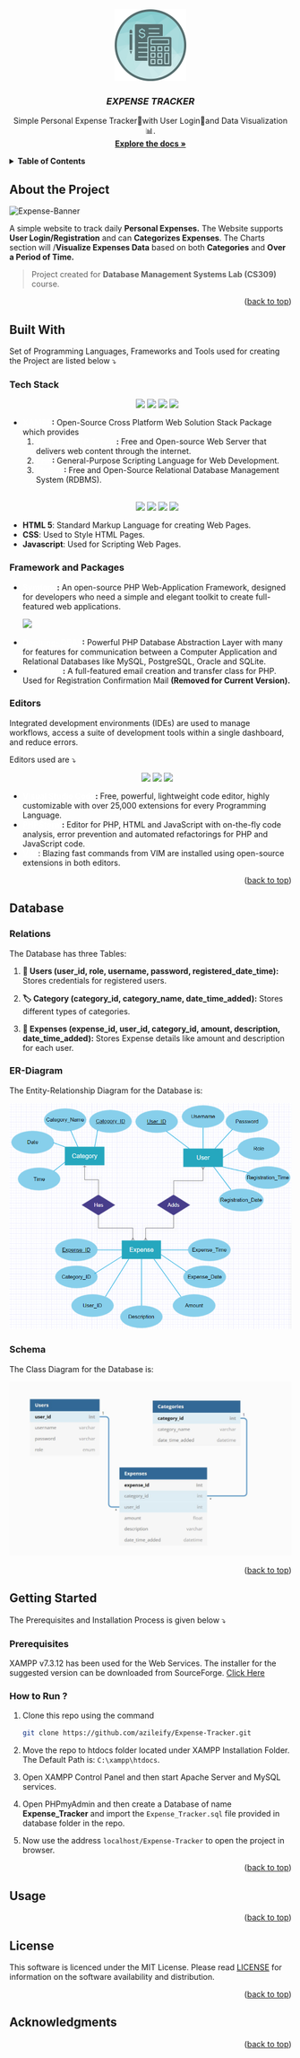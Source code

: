 <div id="top"></div>

<!-- Project Logo -->
<div align="center">
    <a href="https://github.com/azileify/Expense-Tracker">
        <img src="./Expense-Tracker/Assets/images/icon.png" alt="Logo" width="128" height="128">
    </a>
    <h3 align="center"><b><i>EXPENSE TRACKER</i></b></h3>
    <p align="center">
        Simple Personal Expense Tracker💸with User Login👥and Data Visualization 📊.
        <br /><a href="https://github.com/azileify/Expense-Tracker/blob/main/README.md"><strong>Explore the docs »</strong></a>
    </p>
</div>

<!-- Table of Contents -->
<details>
  <summary><b>Table of Contents</b></summary>
  <ol style="font-weight: bold">
    <li>
        <a href="#about-the-project" style="color: #FFF"><b>About the Project</b></a>
    </li>
    <li>
        <a href="#built-with" style="color: #FFF"><b>Built With</b></a>
        <ul style="list-style-type: disc">
            <li><a href="#tech-stack">Tech Stack</a></li>
            <li><a href="#framework-and-packages">Framework and Packages</a></li>
            <li><a href="#editors">IDEs/Editors</a></li>
        </ul>
    </li>
    <li>
        <a href="#database" style="color: #FFF"><b>Database</b></a>
        <ul style="list-style-type: disc">
            <li><a href="#relations">Relations</a></li>
            <li><a href="#er-diagram">ER Diagram</a></li>
            <li><a href="#schema">Schema</a></li>
        </ul>
    </li>
    <li>
        <a href="#getting=started" style="color: #FFF"><b>Getting Started</b></a>
        <ul style="list-style-type: disc">
            <li><a href="#rrerequisites">Prerequisites</a></li>
            <li><a href="#how-to-run">How to Run</a></li>
        </ul>
    </li>
    <li>
        <a href="#usage" style="color: #FFF"><b>Usage</b></a>
    </li>
    <li>
        <a href="#license" style="color: #FFF"><b>License</b></a>
    </li>
    <li>
        <a href="#acknowledgments" style="color: #FFF"><b>Acknowledgments</b></a>
    </li>
</details>

<!-- About the Project -->
## About the Project

![Expense-Banner](https://osome.com/content/images/2020/07/Scrabble-Deductible-Expenses-Singapore-Company.jpg)

<p>A simple website to track daily <b>Personal Expenses.</b>
The Website supports <b>User Login/Registration</b> and can <b>Categorizes Expenses</b>. The Charts section will /<b>Visualize Expenses Data</b> based on both <b>Categories</b> and <b>Over a Period of Time.</b></p>

> Project created for <b>Database Management Systems Lab (CS309)</b> course.

<p align="right">(<a href="#top">back to top</a>)</p>

<!-- Built With -->
## Built With

<p>Set of Programming Languages, Frameworks and Tools used for creating the Project are listed below ⤵︎</p>

### Tech Stack

<ul>
    <p align="center">
        <img src="https://img.shields.io/badge/Xampp-F37623?style=for-the-badge&logo=xampp&logoColor=white" />
        <img src="https://img.shields.io/badge/apache-%23D42029.svg?style=for-the-badge&logo=apache&logoColor=white" />
        <img src="https://img.shields.io/badge/MySQL-005C84?style=for-the-badge&logo=mysql&logoColor=white" />
        <img src="https://img.shields.io/badge/php-%23777BB4.svg?style=for-the-badge&logo=php&logoColor=white" />
    </p>
    <li><b><a href="https://www.apachefriends.org/index.html" style="color: #FFF">XAMPP</a>:</b> Open-Source Cross Platform Web Solution Stack Package which provides
    <ol style="list-style-type: number">
        <li><b><a href="https://httpd.apache.org/" style="color: #FFF">Apache HTTP Server</a>:</b> Free and Open-source Web Server that delivers web content through the internet.</li>
        <li><b><a href="https://www.php.net/" style="color: #FFF">PHP</a>:</b> General-Purpose Scripting Language for Web Development.</li>
        <li><b><a href="https://www.mysql.com/" style="color: #FFF">MySQL</a>:</b> Free and Open-Source Relational Database Management System (RDBMS).</li>
    </ol>
    </li>
    <br>
    <p align="center">
        <img src="https://img.shields.io/badge/HTML5-E34F26?style=for-the-badge&logo=html5&logoColor=white" />
        <img src="https://img.shields.io/badge/CSS3-1572B6?style=for-the-badge&logo=css3&logoColor=white" />
        <img src="https://img.shields.io/badge/Bootstrap-563D7C?style=for-the-badge&logo=bootstrap&logoColor=white" />
        <img src="https://img.shields.io/badge/JavaScript-F7DF1E?style=for-the-badge&logo=javascript&logoColor=black" />
    </p>
    <li><b>HTML 5</b>: Standard Markup Language for creating Web Pages.</li>
    <li><b>CSS</b>: Used to Style HTML Pages.</li>
    <li><b>Javascript</b>: Used for Scripting Web Pages.</li>
</ul>

### Framework and Packages

<ul>
    <li><b><a href="https://symfony.com/" style="color: #FFF">Symfony</a>:</b> An open-source PHP Web-Application Framework, designed for developers who need a simple and elegant toolkit to create full-featured web applications.
    <p align="left">
        <img src="https://img.shields.io/badge/symfony-%23000000.svg?style=for-the-badge&logo=symfony&logoColor=white" />
    </p>
    </li>
    <li><b><a href="https://symfony.com/doc/current/doctrine.html" style="color: #FFF">Doctrine- DBAL</a>:</b> Powerful PHP Database Abstraction Layer with many for features for communication between a Computer Application and Relational Databases like MySQL, PostgreSQL, Oracle and SQLite.
    </li>
    <li><b><a href="https://github.com/PHPMailer/PHPMailer" style="color: #FFF">PHPMailer</a>:</b> A full-featured email creation and transfer class for PHP. Used for Registration Confirmation Mail 
    <strong>(Removed for Current Version).</strong>
    </li>
</ul>

### Editors

<p>Integrated development environments (IDEs) are used to manage workflows, access a suite of development tools within a single dashboard, and reduce errors.</p>

Editors used are ⤵︎
<ul>
    <p align="center">
        <img src="https://img.shields.io/badge/Visual%20Studio%20Code-0078d7.svg?style=for-the-badge&logo=visual-studio-code&logoColor=white" />
        <img src="https://img.shields.io/badge/phpstorm-143?style=for-the-badge&logo=phpstorm&logoColor=black&color=E6E6FA&labelColor=E6E6FA" />
        <img src="https://img.shields.io/badge/VIM-%2311AB00.svg?style=for-the-badge&logo=vim&logoColor=white" />
    </p>
    <li><b><a href="https://code.visualstudio.com/" style="color: #FFF">Visual Studio Code</a>:</b> Free, powerful, lightweight code editor, highly customizable with over 25,000 extensions for every Programming Language.</li>
    <li><b><a href="https://www.jetbrains.com/phpstorm/" style="color: #FFF">PHPStorm</a>:</b> Editor for PHP, HTML and JavaScript with on-the-fly code analysis, error prevention and automated refactorings for PHP and JavaScript code.</li>
    <li><b><a href="https://www.vim.org/" style="color: #FFF">VIM</a></b>: Blazing fast commands from VIM are installed using open-source extensions in both editors.
</ul>

<p align="right">(<a href="#top">back to top</a>)</p>

<!-- Database -->
## Database

### Relations

The Database has three Tables:
<ol>
    <li>
    <p><b>👥 Users (user_id, role, username, password, registered_date_time): </b> Stores credentials for registered users.</p>
    </li>
    <li>
    <p><b>🏷️ Category (category_id, category_name, date_time_added):</b> Stores different types of categories.</p>
    </li>
    <li>
    <p><b>💸 Expenses (expense_id, user_id, category_id, amount, description, date_time_added):</b> Stores Expense details like amount and description for each user.</p>
    </li>
</ol>

### ER-Diagram

The Entity-Relationship Diagram for the Database is:
<p align="center">
    <img src="./Images/Schema/ER-Diagram.png" />
</p>

### Schema

The Class Diagram for the Database is:
<p align="center">
    <img src="./Images/Schema/Class-Diagram.jpg" />
</p>

<p align="right">(<a href="#top">back to top</a>)</p>

<!-- Getting Started -->
## Getting Started
<p>The Prerequisites and Installation Process is given below ⤵︎</p>

### Prerequisites
<p> XAMPP v7.3.12 has been used for the Web Services. The installer for the suggested version can be downloaded from SourceForge. 
<a href="https://sourceforge.net/projects/xampp/files/XAMPP%20Windows/7.3.12/"> Click Here</a>
</p>

### How to Run ?
1. Clone this repo using the command

    ```sh
    git clone https://github.com/azileify/Expense-Tracker.git
    ```
2. Move the repo to htdocs folder located under XAMPP Installation Folder. The Default Path is: ```C:\xampp\htdocs```.
3. Open XAMPP Control Panel and then start Apache Server and MySQL services.
4. Open PHPmyAdmin and then create a Database of name **Expense_Tracker** and import the ```Expense_Tracker.sql``` file provided in database folder in the repo.
5. Now use the address ```localhost/Expense-Tracker``` to open the project in browser.

<p align="right">(<a href="#top">back to top</a>)</p>

<!-- Screenshots -->
## Usage

<p align="right">(<a href="#top">back to top</a>)</p>

<!-- License -->
## License
This software is licenced under the MIT License. Please read [LICENSE](https://github.com/azileify/Expense-Tracker/blob/main/LICENSE) for information on the software availability and distribution.

<p align="right">(<a href="#top">back to top</a>)</p>

<!-- Acknowledgments -->
## Acknowledgments

<p align="right">(<a href="#top">back to top</a>)</p>